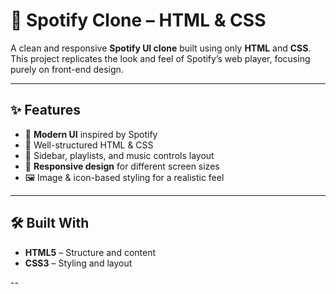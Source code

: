 # 🎵 Spotify Clone – HTML & CSS

A clean and responsive **Spotify UI clone** built using only **HTML** and **CSS**.  
This project replicates the look and feel of Spotify’s web player, focusing purely on front-end design.

---

## ✨ Features
- 🎨 **Modern UI** inspired by Spotify
- 📂 Well-structured HTML & CSS
- 🎵 Sidebar, playlists, and music controls layout
- 📱 **Responsive design** for different screen sizes
- 🖼️ Image & icon-based styling for a realistic feel

---

## 🛠️ Built With
- **HTML5** – Structure and content
- **CSS3** – Styling and layout

--
